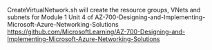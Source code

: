 CreateVirtualNetwork.sh will create the resource groups, VNets and subnets for Module 1 Unit 4 of 
AZ-700-Designing-and-Implementing-Microsoft-Azure-Networking-Solutions
https://github.com/MicrosoftLearning/AZ-700-Designing-and-Implementing-Microsoft-Azure-Networking-Solutions
